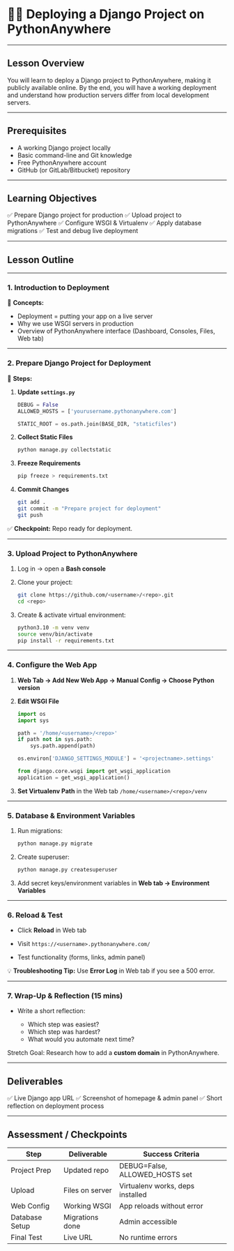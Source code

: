 # 🧑‍💻 Deploying a Django Project on PythonAnywhere

---

## **Lesson Overview**

You will learn to deploy a Django project to PythonAnywhere, making it publicly available online.
By the end, you will have a working deployment and understand how production servers differ from local development servers.

---

## **Prerequisites**

* A working Django project locally
* Basic command-line and Git knowledge
* Free PythonAnywhere account
* GitHub (or GitLab/Bitbucket) repository

---

## **Learning Objectives**

✅ Prepare Django project for production
✅ Upload project to PythonAnywhere
✅ Configure WSGI & Virtualenv
✅ Apply database migrations
✅ Test and debug live deployment

---

## **Lesson Outline**

---

### **1. Introduction to Deployment**

📖 **Concepts:**

* Deployment = putting your app on a live server
* Why we use WSGI servers in production
* Overview of PythonAnywhere interface (Dashboard, Consoles, Files, Web tab)

---

### **2. Prepare Django Project for Deployment**

🔧 **Steps:**

1. **Update `settings.py`**

   ```python
   DEBUG = False
   ALLOWED_HOSTS = ['yourusername.pythonanywhere.com']

   STATIC_ROOT = os.path.join(BASE_DIR, "staticfiles")
   ```

2. **Collect Static Files**

   ```bash
   python manage.py collectstatic
   ```

3. **Freeze Requirements**

   ```bash
   pip freeze > requirements.txt
   ```

4. **Commit Changes**

   ```bash
   git add .
   git commit -m "Prepare project for deployment"
   git push
   ```

✅ **Checkpoint:** Repo ready for deployment.

---

### **3. Upload Project to PythonAnywhere**

1. Log in → open a **Bash console**

2. Clone your project:

   ```bash
   git clone https://github.com/<username>/<repo>.git
   cd <repo>
   ```

3. Create & activate virtual environment:

   ```bash
   python3.10 -m venv venv
   source venv/bin/activate
   pip install -r requirements.txt
   ```

---

### **4. Configure the Web App**

1. **Web Tab → Add New Web App → Manual Config → Choose Python version**

2. **Edit WSGI File**

   ```python
   import os
   import sys

   path = '/home/<username>/<repo>'
   if path not in sys.path:
       sys.path.append(path)

   os.environ['DJANGO_SETTINGS_MODULE'] = '<projectname>.settings'

   from django.core.wsgi import get_wsgi_application
   application = get_wsgi_application()
   ```

3. **Set Virtualenv Path** in the Web tab
   `/home/<username>/<repo>/venv`

---

### **5. Database & Environment Variables**

1. Run migrations:

   ```bash
   python manage.py migrate
   ```

2. Create superuser:

   ```bash
   python manage.py createsuperuser
   ```

3. Add secret keys/environment variables in **Web tab → Environment Variables**

---

### **6. Reload & Test**

* Click **Reload** in Web tab

* Visit `https://<username>.pythonanywhere.com/`

* Test functionality (forms, links, admin panel)

💡 **Troubleshooting Tip:**
Use **Error Log** in Web tab if you see a 500 error.

---

### **7. Wrap-Up & Reflection (15 mins)**

* Write a short reflection:

  * Which step was easiest?
  * Which step was hardest?
  * What would you automate next time?

Stretch Goal: Research how to add a **custom domain** in PythonAnywhere.

---

## **Deliverables**

✅ Live Django app URL
✅ Screenshot of homepage & admin panel
✅ Short reflection on deployment process

---

## **Assessment / Checkpoints**

| Step           | Deliverable     | Success Criteria                 |
| -------------- | --------------- | -------------------------------- |
| Project Prep   | Updated repo    | DEBUG=False, ALLOWED\_HOSTS set  |
| Upload         | Files on server | Virtualenv works, deps installed |
| Web Config     | Working WSGI    | App reloads without error        |
| Database Setup | Migrations done | Admin accessible                 |
| Final Test     | Live URL        | No runtime errors                |

